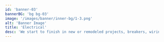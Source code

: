 ```yaml
---
id: 'banner-03'
bannerBG: 'bg bg-03'
image: '/images/banner/inner-bg/1-3.png'
alt: 'Banner Image'
title: 'Electrical'
desc: 'We start to finish in new or remodeled projects, breakers, wiring , plug  switches lights and much more...'
---
```

